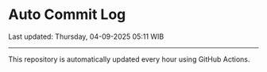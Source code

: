 # Auto Commit Log

Last updated: Thursday, 04-09-2025 05:11 WIB

---

This repository is automatically updated every hour using GitHub Actions.
